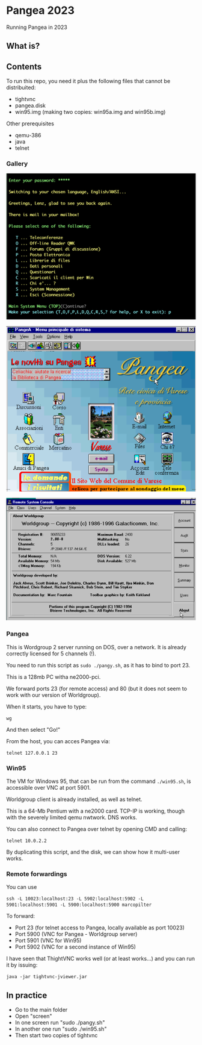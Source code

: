 # Pangea 2023

Running Pangea in 2023 

## What is?

## Contents

To run this repo, you need it plus the following files that cannot be distribuited:

- tightvnc
- pangea.disk
- win95.img (making two copies: win95a.img and win95b.img)

Other prerequisites

- qemu-386
- java
- telnet

### Gallery


![Alt text](images/access_via_telnet.png?raw=true "Access via telnet")

![Alt text](images/main_home.png?raw=true "...")

![Alt text](images/server_version.png?raw=true "...")


### Pangea

This is Wordgroup 2 server running on DOS, over a network. It is already correctly licensed for 5 channels (!).

You need to run this script as `sudo ./pangy.sh`, as it has to bind to port 23.

This is a 128mb PC witha ne2000-pci.

We forward ports 23 (for remote access) and 80 (but it does not seem to work with our version of Worldgroup).

When it starts, you have to type:

	wg

And then select "Go!"

From the host, you can acces Pangea via:

	telnet 127.0.0.1 23

### Win95

The VM for Windows 95, that can be run from the command `./win95.sh`, is accessible over VNC at port 5901.

Worldgroup client is already installed, as well as telnet.

This is a 64-Mb Pentium with a ne2000 card. TCP-IP is working, though with the severely limited qemu nwtwork. DNS works.

You can also connect to Pangea over telnet by opening CMD and calling:

	telnet 10.0.2.2 


By duplicating this script, and the disk, we can show how it multi-user works.


### Remote forwardings

You can use

	ssh -L 10023:localhost:23 -L 5902:localhost:5902 -L 5901:localhost:5901 -L 5900:localhost:5900 marcopilter

To forward:

- Port 23 (for telnet access to Pangea, locally available as port 10023)
- Port 5900 (VNC for Pangea - Worldgroup server)
- Port 5901 (VNC for Win95)
- Port 5902 (VNC for a second instance of Win95)


I have seen that ThightVNC works well (or at least works...) and you can run it by issuing:

	java -jar tightvnc-jviewer.jar

## In practice

- Go to the main folder
- Open "screen"
- In one screen run "sudo ./pangy.sh"
- In another one run "sudo ./win95.sh"
- Then start two copies of tightvnc


